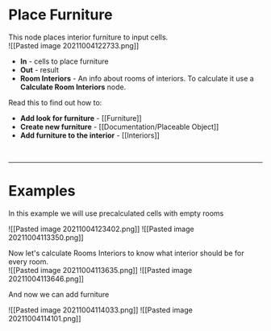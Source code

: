 # **Place Furniture**
This node places interior furniture to input cells.  
![[Pasted image 20211004122733.png]]  
- **In** - cells to place furniture
- **Out** - result
- **Room Interiors** - An info about rooms of interiors. To calculate it use a **Calculate Room Interiors** node.

Read this to find out how to:  
- **Add look for furniture** - [[Furniture]]
- **Create new furniture** - [[Documentation/Placeable Object]]
- **Add furniture to the interior** - [[Interiors]]
<br />

--------

# Examples
In this example we will use precalculated cells with empty rooms  

![[Pasted image 20211004123402.png]]
![[Pasted image 20211004113350.png]]

Now let's calculate Rooms Interiors to know what interior should be for  every room.  
![[Pasted image 20211004113635.png]]
![[Pasted image 20211004113646.png]]

And now we can add furniture  

![[Pasted image 20211004114033.png]]
![[Pasted image 20211004114101.png]]
